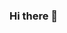 ### Hi there 👋

<!--
**CARTOON01/CARTOON01** is a ✨ _special_ ✨ repository because its `README.md` (this file) appears on your GitHub profile.

Here are some ideas to get you started:

- 🔭 I’m currently working on ALX Projects
- 🌱 I’m currently learning Python
- 👯 I’m looking to collaborate on ...
- 🤔 I’m looking for help with ...
- 💬 Ask me about Tech or anything that revoves around it
- 📫 How to reach me: ...
- 😄 Pronouns: He
- ⚡ Fun fact: I have learned over the years that when one’s mind is made up, this diminishes fear.
-->
